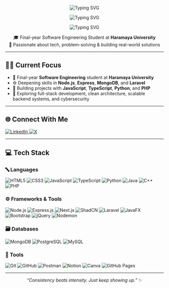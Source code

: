 <!-- Banner -->
<p align="center">
  <img src="https://readme-typing-svg.herokuapp.com?font=Fira+Code&weight=500&size=25&pause=1000&color=00BFFF&center=true&vCenter=true&width=800&lines=Hi+there%2C+I'm+Yordanos+Yeshitla+👋;Welcome+to+my+GitHub+profile!;I+love+learning+and+building+with+code!&repeat=0" alt="Typing SVG" />
</p>

<p align="center">
  <img src="https://readme-typing-svg.herokuapp.com?font=Fira+Code&weight=500&size=25&pause=1000&color=00BFFF&center=true&vCenter=true&width=800&lines=Hi+there%2C+I'm+Yordanos+Yeshitla+👋;Welcome+to+my+GitHub+profile!;I+love+learning+and+building+with+code!&repeat=1" alt="Typing SVG" />
</p>
<p align="center">
  <img src="https://readme-typing-svg.herokuapp.com?font=Fira+Code&weight=500&size=25&duration=2000&pause=1000&color=00BFFF&center=true&vCenter=true&width=800&lines=Hi+there%2C+I'm+Yordanos+Yeshitla+👋;Welcome+to+my+GitHub+profile!;I+love+learning+and+building+with+code!&repeat=1" alt="Typing SVG" />
</p>

<p align="center">
  🎓 Final-year Software Engineering Student at <strong>Haramaya University</strong><br/>
  🚀 Passionate about tech, problem-solving & building real-world solutions
</p>

---

## 👨‍💻 Current Focus

- 🌱 Final-year **Software Engineering** student at **Haramaya University**  
- ⚙️ Deepening skills in **Node.js**, **Express**, **MongoDB**, and **Laravel**  
- 🔭 Building projects with **JavaScript**, **TypeScript**, **Python**, and **PHP**  
- 🧠 Exploring full-stack development, clean architecture, scalable backend systems, and cybersecurity

---

## 🌐 Connect With Me

<p>
  <a href="https://www.linkedin.com/in/yordanos-yeshitla-290687285/" target="_blank">
    <img alt="LinkedIn" src="https://img.shields.io/badge/LinkedIn-%230077B5.svg?style=for-the-badge&logo=linkedin&logoColor=white"/>
  </a>
  <a href="https://x.com/JordiYes516" target="_blank">
    <img alt="X" src="https://img.shields.io/badge/X-black.svg?style=for-the-badge&logo=X&logoColor=white"/>
  </a>
</p>

---

## 💻 Tech Stack

### 🔤 Languages
![HTML5](https://img.shields.io/badge/html5-%23E34F26.svg?style=for-the-badge&logo=html5&logoColor=white)
![CSS3](https://img.shields.io/badge/css3-%231572B6.svg?style=for-the-badge&logo=css3&logoColor=white)
![JavaScript](https://img.shields.io/badge/javascript-%23323330.svg?style=for-the-badge&logo=javascript&logoColor=%23F7DF1E)
![TypeScript](https://img.shields.io/badge/typescript-%23007ACC.svg?style=for-the-badge&logo=typescript&logoColor=white)
![Python](https://img.shields.io/badge/python-3670A0?style=for-the-badge&logo=python&logoColor=ffdd54)
![Java](https://img.shields.io/badge/java-%23ED8B00.svg?style=for-the-badge&logo=openjdk&logoColor=white)
![C++](https://img.shields.io/badge/c++-%2300599C.svg?style=for-the-badge&logo=c%2B%2B&logoColor=white)
![PHP](https://img.shields.io/badge/php-%23777BB4.svg?style=for-the-badge&logo=php&logoColor=white)

### ⚙️ Frameworks & Tools
![Node.js](https://img.shields.io/badge/node.js-6DA55F?style=for-the-badge&logo=node.js&logoColor=white)
![Express.js](https://img.shields.io/badge/express.js-%23404d59.svg?style=for-the-badge&logo=express&logoColor=%2361DAFB)
![Next.js](https://img.shields.io/badge/Next.js-000000?style=for-the-badge&logo=nextdotjs&logoColor=white)
![ShadCN](https://img.shields.io/badge/ShadCN%2FUI-111827?style=for-the-badge&logo=tailwindcss&logoColor=white)
![Laravel](https://img.shields.io/badge/laravel-%23FF2D20.svg?style=for-the-badge&logo=laravel&logoColor=white)
![JavaFX](https://img.shields.io/badge/javafx-%23FF0000.svg?style=for-the-badge&logo=javafx&logoColor=white)
![Bootstrap](https://img.shields.io/badge/bootstrap-%238511FA.svg?style=for-the-badge&logo=bootstrap&logoColor=white)
![jQuery](https://img.shields.io/badge/jquery-%230769AD.svg?style=for-the-badge&logo=jquery&logoColor=white)
![Nodemon](https://img.shields.io/badge/NODEMON-%23323330.svg?style=for-the-badge&logo=nodemon&logoColor=%BBDEAD)

### 🗃️ Databases
![MongoDB](https://img.shields.io/badge/MongoDB-%234ea94b.svg?style=for-the-badge&logo=mongodb&logoColor=white)
![PostgreSQL](https://img.shields.io/badge/postgres-%23316192.svg?style=for-the-badge&logo=postgresql&logoColor=white)
![MySQL](https://img.shields.io/badge/mysql-4479A1.svg?style=for-the-badge&logo=mysql&logoColor=white)

### 🧰 Tools
![Git](https://img.shields.io/badge/git-%23F05033.svg?style=for-the-badge&logo=git&logoColor=white)
![GitHub](https://img.shields.io/badge/github-%23121011.svg?style=for-the-badge&logo=github&logoColor=white)
![Postman](https://img.shields.io/badge/Postman-FF6C37?style=for-the-badge&logo=postman&logoColor=white)
![Notion](https://img.shields.io/badge/Notion-%23000000.svg?style=for-the-badge&logo=notion&logoColor=white)
![Canva](https://img.shields.io/badge/Canva-%2300C4CC.svg?style=for-the-badge&logo=Canva&logoColor=white)
![GitHub Pages](https://img.shields.io/badge/github%20pages-121013?style=for-the-badge&logo=github&logoColor=white)

---

<p align="center">
  <i>“Consistency beats intensity. Just keep showing up.”</i> ✨
</p>

